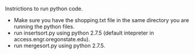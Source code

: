 Instrictions to run python code. 
 - Make sure you have the shopping.txt file in the same directory you are running the python files.
 - run insertsort.py using python 2.7.5 (default intepreter in access.engr.oregonstate.edu).
 - run mergesort.py using python 2.7.5.
